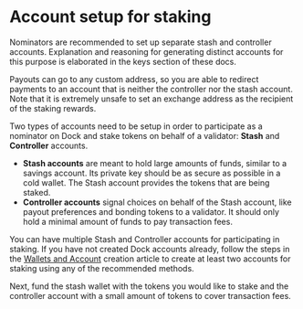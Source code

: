 # Account setup for staking

Nominators are recommended to set up separate stash and controller accounts. Explanation and reasoning for generating distinct accounts for this purpose is elaborated in the keys section of these docs.

Payouts can go to any custom address, so you are able to redirect payments to an account that is neither the controller nor the stash account. Note that it is extremely unsafe to set an exchange address as the recipient of the staking rewards.

Two types of accounts need to be setup in order to participate as a nominator on Dock and stake tokens on behalf of a validator: **Stash** and **Controller** accounts.

* **Stash accounts** are meant to hold large amounts of funds, similar to a savings account. Its private key should be as secure as possible in a cold wallet. The Stash account provides the tokens that are being staked.
* **Controller accounts** signal choices on behalf of the Stash account, like payout preferences and bonding tokens to a validator. It should only hold a minimal amount of funds to pay transaction fees.

You can have multiple Stash and Controller accounts for participating in staking. If you have not created Dock accounts already, follow the steps in the [Wallets and Account](https://docs.dock.io/help-center/help-center/wallets-and-account-creation) creation article to create at least two accounts for staking using any of the recommended methods.

Next, fund the stash wallet with the tokens you would like to stake and the controller account with a small amount of tokens to cover transaction fees.  


